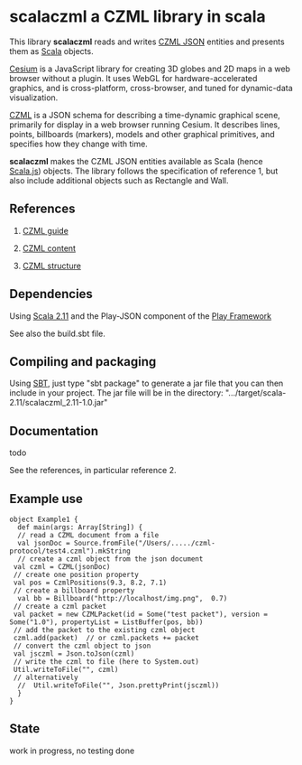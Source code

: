# scalaczml a CZML library in scala 

This library **scalaczml** reads and writes 
[CZML JSON](https://github.com/AnalyticalGraphicsInc/cesium/wiki/CZML-Guide) entities and 
presents them as [Scala](http://www.scala-lang.org/) objects.

[Cesium](http://cesiumjs.org/) is a JavaScript library for creating 3D globes and 2D maps in a web browser without a plugin. 
It uses WebGL for hardware-accelerated graphics, and is cross-platform, cross-browser, 
and tuned for dynamic-data visualization. 

[CZML](https://github.com/AnalyticalGraphicsInc/cesium/wiki/CZML-Guide) is a JSON schema for 
describing a time-dynamic graphical scene, primarily for display in a web browser running Cesium.
It describes lines, points, billboards (markers), models and
other graphical primitives, and specifies how they change with time.

**scalaczml** makes the CZML JSON entities available as Scala (hence [Scala.js](http://www.scala-js.org/)) objects. 
The library follows the specification of reference 1, but also include additional objects such as Rectangle and Wall.

## References
 
1) [CZML guide](https://github.com/AnalyticalGraphicsInc/cesium/wiki/CZML-Guide)

2) [CZML content](https://github.com/AnalyticalGraphicsInc/cesium/wiki/CZML-Content)

3) [CZML structure](https://github.com/AnalyticalGraphicsInc/cesium/wiki/CZML-Structure)

## Dependencies

Using [Scala 2.11](http://www.scala-lang.org/) and the Play-JSON component 
of the [Play Framework](https://www.playframework.com/)

See also the build.sbt file.

## Compiling and packaging

Using [SBT](http://www.scala-sbt.org/), just type "sbt package" to generate a jar file that you can then 
include in your project. The jar file will be in the directory:
 ".../target/scala-2.11/scalaczml_2.11-1.0.jar" 

## Documentation

todo

See the references, in particular reference 2.

## Example use

    object Example1 {
      def main(args: Array[String]) {
      // read a CZML document from a file
      val jsonDoc = Source.fromFile("/Users/...../czml-protocol/test4.czml").mkString
      // create a czml object from the json document
     val czml = CZML(jsonDoc)
     // create one position property
     val pos = CzmlPositions(9.3, 8.2, 7.1)
     // create a billboard property
      val bb = Billboard("http://localhost/img.png",  0.7)
     // create a czml packet
     val packet = new CZMLPacket(id = Some("test packet"), version = Some("1.0"), propertyList = ListBuffer(pos, bb))
     // add the packet to the existing czml object
     czml.add(packet)  // or czml.packets += packet
     // convert the czml object to json
     val jsczml = Json.toJson(czml)
     // write the czml to file (here to System.out)
     Util.writeToFile("", czml)
     // alternatively
      //  Util.writeToFile("", Json.prettyPrint(jsczml))
      }
    }
    
## State

work in progress, no testing done


